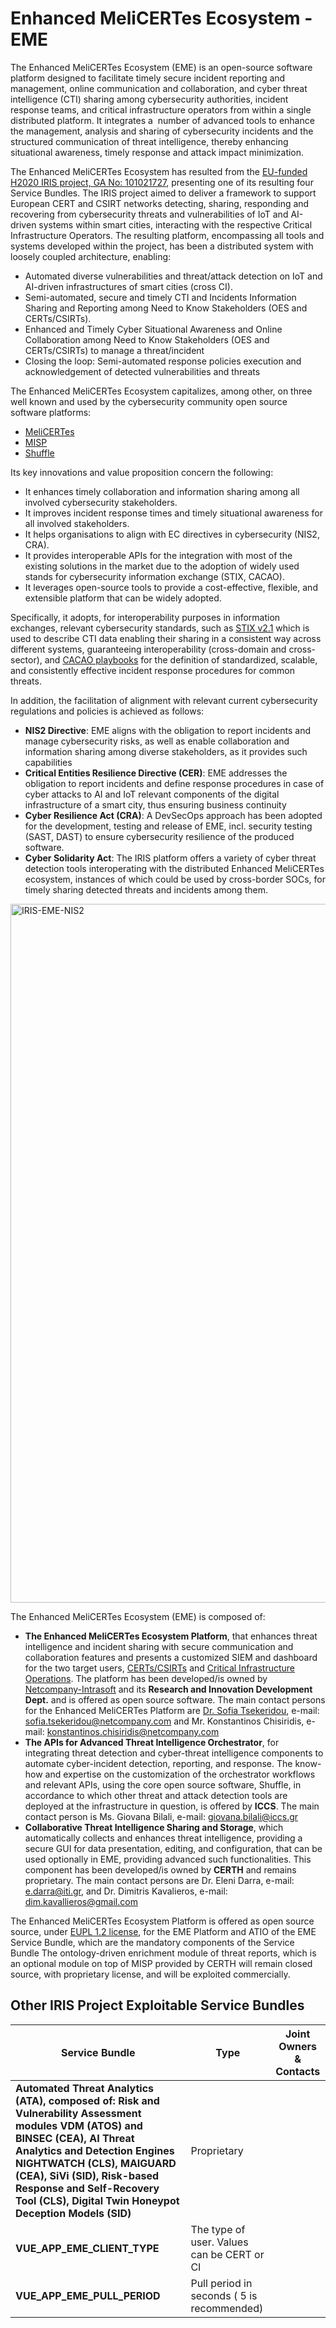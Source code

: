 # Enhanced MeliCERTes Ecosystem - EME

The Enhanced MeliCERTes Ecosystem (EME) is an open-source software platform designed to facilitate timely secure incident reporting and management, online communication and collaboration, and cyber threat intelligence (CTI) sharing among cybersecurity authorities, incident response teams, and critical infrastructure operators from within a single distributed platform. It integrates a  number of advanced tools to enhance the management, analysis and sharing of cybersecurity incidents and the structured communication of threat intelligence, thereby enhancing situational awareness, timely response and attack impact minimization.

The Enhanced MeliCERTes Ecosystem has resulted from the [EU-funded H2020 IRIS project, GA No: 101021727](https://cordis.europa.eu/project/id/101021727), presenting one of its resulting four Service Bundles. The IRIS project aimed to deliver a framework to support European CERT and CSIRT networks detecting, sharing, responding and recovering from cybersecurity threats and vulnerabilities of IoT and AI-driven systems within smart cities, interacting with the respective Critical Infrastructure Operators. The resulting platform, encompassing all tools and systems developed within the project, has been a distributed system with loosely coupled architecture, enabling:
* Automated diverse vulnerabilities and threat/attack detection on IoT and AI-driven infrastructures of smart cities (cross CI). 
* Semi-automated, secure and timely CTI and Incidents Information Sharing and Reporting among Need to Know Stakeholders (OES and CERTs/CSIRTs).  
* Enhanced and Timely Cyber Situational Awareness and Online Collaboration among Need to Know Stakeholders (OES and CERTs/CSIRTs) to manage a threat/incident
* Closing the loop: Semi-automated response policies execution and acknowledgement of detected vulnerabilities and threats

The Enhanced MeliCERTes Ecosystem capitalizes, among other, on three well known and used by the cybersecurity community open source software platforms:
* [MeliCERTes](https://melicertes.github.io/docs/)
* [MISP](https://www.misp-project.org/)  
* [Shuffle](https://github.com/Shuffle)

Its key innovations and value proposition concern the following:
* It enhances timely collaboration and information sharing among all involved cybersecurity stakeholders.
* It improves incident response times and timely situational awareness for all involved stakeholders. 
* It helps organisations to align with EC directives in cybersecurity (NIS2, CRA). 
* It provides interoperable APIs for the integration with most of the existing solutions in the market due to the adoption of widely used stands for cybersecurity information exchange (STIX, CACAO).
* It leverages open-source tools to provide a cost-effective, flexible, and extensible platform that can be widely adopted.

Specifically, it adopts, for interoperability purposes in information exchanges, relevant cybersecurity standards, such as [STIX v2.1](https://www.oasis-open.org/standard/stix-version-2-1/) which is used to describe CTI data enabling their sharing in a consistent way across different systems, guaranteeing interoperability (cross-domain and cross-sector), and [CACAO playbooks](https://docs.oasis-open.org/cacao/security-playbooks/v2.0/security-playbooks-v2.0.html) for the definition of standardized, scalable, and consistently effective incident response procedures for common threats.

In addition, the facilitation of alignment with relevant current cybersecurity regulations and policies is achieved as follows:
* **NIS2 Directive**: EME aligns with the obligation to report incidents and manage cybersecurity risks, as well as enable collaboration and information sharing among diverse stakeholders, as it provides such capabilities
* **Critical Entities Resilience Directive (CER)**: EME addresses the obligation to report incidents and define response procedures in case of cyber attacks to AI and IoT relevant components of the digital infrastructure of a smart city, thus ensuring business continuity
* **Cyber Resilience Act (CRA)**: A DevSecOps approach has been adopted for the development, testing and release of EME, incl. security testing (SAST, DAST) to ensure cybersecurity resilience of the produced software.
* **Cyber Solidarity Act**: The IRIS platform offers a variety of cyber threat detection tools interoperating with the distributed Enhanced MeliCERTes ecosystem, instances of which could be used by cross-border SOCs, for timely sharing detected threats and incidents among them.
<img width="1118" alt="IRIS-EME-NIS2" src="https://github.com/user-attachments/assets/1f78ef3c-cb96-4454-8699-6d583ef158fe">

The Enhanced MeliCERTes Ecosystem (EME) is composed of: 
* **The Enhanced MeliCERTes Ecosystem Platform**, that enhances threat intelligence and incident sharing with secure communication and collaboration features and presents a customized SIEM and dashboard for the two target users, [CERTs/CSIRTs](https://www.youtube.com/watch?v=4o5VuyfWAiE) and [Critical Infrastructure Operations](https://www.youtube.com/watch?v=oJFDFpszfX0). The platform has been developed/is owned by [Netcompany-Intrasoft](https://www.netcompany-intrasoft.com/) and its **Research and Innovation Development Dept.** and is offered as open source software. The main contact persons for the Enhanced MeliCERTes Platform are [Dr. Sofia Tsekeridou](https://www.linkedin.com/in/sofia-tsekeridou-3928b12/), e-mail: sofia.tsekeridou@netcompany.com and Mr. Konstantinos Chisiridis, e-mail: konstantinos.chisiridis@netcompany.com
* **The APIs for Advanced Threat Intelligence Orchestrator**, for integrating threat detection and cyber-threat intelligence components to automate cyber-incident detection, reporting, and response. The know-how and expertise on the customization of the orchestrator workflows and relevant APIs, using the core open source software, Shuffle, in accordance to which other threat and attack detection tools are deployed at the infrastructure in question, is offered by **ICCS**. The main contact person is Ms. Giovana Bilali, e-mail: giovana.bilali@iccs.gr
* **Collaborative Threat Intelligence Sharing and Storage**, which automatically collects and enhances threat intelligence, providing a secure GUI for data presentation, editing, and configuration, that can be used optionally in EME, providing advanced such functionalities. This component has been developed/is owned by **CERTH** and remains proprietary. The main contact persons are Dr. Eleni Darra, e-mail: e.darra@iti.gr, and Dr. Dimitris Kavalieros, e-mail: dim.kavallieros@gmail.com

The Enhanced MeliCERTes Ecosystem Platform is offered as open source source, under [EUPL 1.2 license](https://commission.europa.eu/content/european-union-public-licence_en),  for the EME Platform and ATIO of the EME Service Bundle, which are the mandatory components of the Service Bundle
The ontology-driven enrichment module of threat reports, which is an optional module on top of MISP provided by CERTH will remain closed source, with proprietary license, and will be exploited commercially. 







## Other IRIS Project Exploitable Service Bundles



| Service Bundle                             | Type                                                   | Joint Owners & Contacts                                            |
| ------------------------------------------ | ------------------------------------------------------ | ------------------------------------------------------------------ |
| **Automated Threat Analytics (ATA), composed of: Risk and Vulnerability Assessment modules VDM (ATOS) and BINSEC (CEA), AI Threat Analytics and Detection Engines  NIGHTWATCH (CLS), MAIGUARD (CEA), SiVi (SID), Risk-based Response and Self-Recovery Tool (CLS), Digital Twin Honeypot Deception Models (SID)** | Proprietary       | 
| **VUE_APP_EME_CLIENT_TYPE**                | The type of user. Values can be CERT or CI             |
| **VUE_APP_EME_PULL_PERIOD**                | Pull period in seconds ( 5 is recommended)             |




